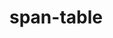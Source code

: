 # span-table

<!DOCTYPE html>
<html lang="en">
<head>
    <meta charset="UTF-8">
    <meta http-equiv="X-UA-Compatible" content="IE=edge">
    <meta name="viewport" content="width=device-width, initial-scale=1.0">
    <title>Table</title>
    <style>
        table{
            background-color: lightblue;
            margin-top: 20px;
            margin-left: 20px;
            width: 600px;
        }
        table,td,th{
            border: 1px solid black;
            border-collapse: collapse;
           
        }
        td,th{
            padding: 20px;
        }
    </style>
</head>
<body>
    <table>
        <caption>My Time Table</caption>
        <tr>
            <td rowspan="6">Hours</td>
            <th>Mon</th>
            <th>Tue</th>
            <th>Wed</th>
            <th>Thru</th>
            <th>Fri</th>
        </tr>
        <tr>
            <td>science</td>
            <td>maths</td>
            <td>Arts</td>
            <td>English lit</td>
            <td>sports</td>
        </tr>
        <tr>
            <td>Arts</td>
            <td>English lit</td>
            <td>science</td>
            <td>maths</td>
            <td>sports</td>
        </tr>
        <tr>
            <td colspan="5" style="text-align: center;">Lunch Break</td>
        </tr>
        <tr>
            <td>science</td>
            <td>maths</td>
            <td>Arts</td>
            <td>English lit</td>
            <td>sports</td>
        </tr>
        <tr>
            <td>Arts</td>
            <td>English lit</td>
            <td>science</td>
            <td>maths</td>
            <td>sports</td>
        </tr>
        
    </table>
</body>
</html>

